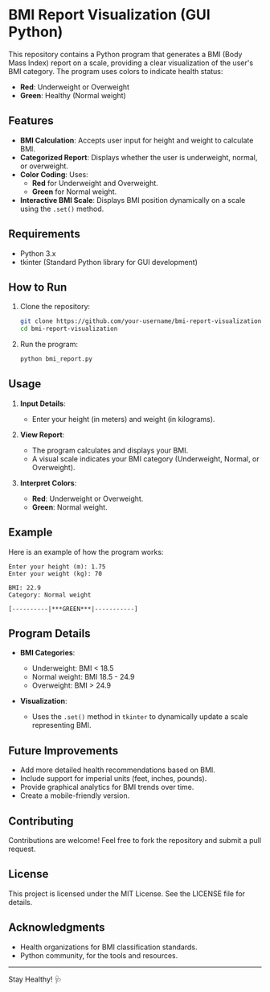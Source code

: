 # BMI Report Visualization (GUI Python)

This repository contains a Python program that generates a BMI (Body Mass Index) report on a scale, providing a clear visualization of the user's BMI category. The program uses colors to indicate health status: 
- **Red**: Underweight or Overweight
- **Green**: Healthy (Normal weight)

## Features

- **BMI Calculation**: Accepts user input for height and weight to calculate BMI.
- **Categorized Report**: Displays whether the user is underweight, normal, or overweight.
- **Color Coding**: Uses:
  - **Red** for Underweight and Overweight.
  - **Green** for Normal weight.
- **Interactive BMI Scale**: Displays BMI position dynamically on a scale using the `.set()` method.

## Requirements

- Python 3.x
- tkinter (Standard Python library for GUI development)

## How to Run

1. Clone the repository:
   ```bash
   git clone https://github.com/your-username/bmi-report-visualization.git
   cd bmi-report-visualization
   ```
2. Run the program:
   ```bash
   python bmi_report.py
   ```

## Usage

1. **Input Details**:
   - Enter your height (in meters) and weight (in kilograms).

2. **View Report**:
   - The program calculates and displays your BMI.
   - A visual scale indicates your BMI category (Underweight, Normal, or Overweight).

3. **Interpret Colors**:
   - **Red**: Underweight or Overweight.
   - **Green**: Normal weight.

## Example

Here is an example of how the program works:

```
Enter your height (m): 1.75
Enter your weight (kg): 70

BMI: 22.9
Category: Normal weight

[----------|***GREEN***|-----------]
```

## Program Details

- **BMI Categories**:
  - Underweight: BMI < 18.5
  - Normal weight: BMI 18.5 - 24.9
  - Overweight: BMI > 24.9

- **Visualization**:
  - Uses the `.set()` method in `tkinter` to dynamically update a scale representing BMI.

## Future Improvements

- Add more detailed health recommendations based on BMI.
- Include support for imperial units (feet, inches, pounds).
- Provide graphical analytics for BMI trends over time.
- Create a mobile-friendly version.

## Contributing

Contributions are welcome! Feel free to fork the repository and submit a pull request.

## License

This project is licensed under the MIT License. See the LICENSE file for details.

## Acknowledgments

- Health organizations for BMI classification standards.
- Python community, for the tools and resources.

---

Stay Healthy! 🩺


